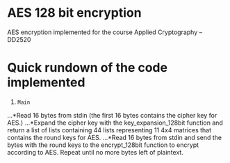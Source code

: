 # AES 128 bit encryption 
AES encryption implemented for the course Applied Cryptography – DD2520

# Quick rundown of the code implemented
1.     Main
...*Read 16 bytes from stdin (the first 16 bytes contains the cipher key for AES.)
...*Expand the cipher key with the key_expansion_128bit function and return a list of lists containing 44 lists representing 11 4x4 matrices that contains the round keys for AES.
...*Read 16 bytes from stdin and send the bytes with the round keys to the encrypt_128bit function to encrypt according to AES. Repeat until no more bytes left of plaintext.
